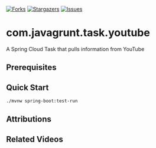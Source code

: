  [![Forks][forks-shield]][forks-url]
 [![Stargazers][stars-shield]][stars-url]
 [![Issues][issues-shield]][issues-url]

 # com.javagrunt.task.youtube

A Spring Cloud Task that pulls information from YouTube

 ## Prerequisites

 ## Quick Start

```bash
./mvnw spring-boot:test-run
```

 ## Attributions

 ## Related Videos

 <!-- MARKDOWN LINKS & IMAGES -->
 <!-- https://www.markdownguide.org/basic-syntax/#reference-style-links -->
 [forks-shield]: https://img.shields.io/github/forks/javagrunt-com/com.javagrunt.task.youtube.svg?style=for-the-badge
 [forks-url]: https://github.com/javagrunt-com/com.javagrunt.task.youtube/forks
 [stars-shield]: https://img.shields.io/github/stars/javagrunt-com/com.javagrunt.task.youtube.svg?style=for-the-badge
 [stars-url]: https://github.com/javagrunt-com/com.javagrunt.task.youtube/stargazers
 [issues-shield]: https://img.shields.io/github/issues/javagrunt-com/com.javagrunt.task.youtube.svg?style=for-the-badge
 [issues-url]: https://github.com/javagrunt-com/com.javagrunt.task.youtube/issues
